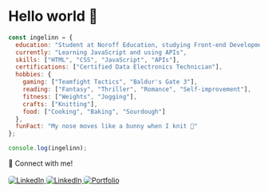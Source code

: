# Hello world 🍂

```javascript
const ingelinn = {
  education: "Student at Noroff Education, studying Front-end Development",
  currently: "Learning JavaScript and using APIs",
  skills: ["HTML", "CSS", "JavaScript", "APIs"],
  certifications: ["Certified Data Electronics Technician"],
  hobbies: {
    gaming: ["Teamfight Tactics", "Baldur's Gate 3"],
    reading: ["Fantasy", "Thriller", "Romance", "Self-improvement"],
    fitness: ["Weights", "Jogging"],
    crafts: ["Knitting"],
    food: ["Cooking", "Baking", "Sourdough"]
  },
  funFact: "My nose moves like a bunny when I knit 🐰"
};

console.log(ingelinn);
```
🍂 Connect with me!<br><br>
<a href="https://www.linkedin.com/in/ingelinnhelenelonne/" target="_blank">
  <img src="https://img.shields.io/badge/LinkedIn-262626?style=flat&logo=linkedin&logoColor=white" alt="LinkedIn" style="border-radius: 5px;"/>
</a>
<a href="mailto:ingelinn92@gmail.com" target="_blank">
  <img src="https://img.shields.io/badge/Gmail-262626?style=flat&logo=gmail&logoColor=white" alt="LinkedIn" style="border-radius: 5px;"/>
</a>
<a href="https://yourportfolio.com/" target="_blank">
  <img src="https://img.shields.io/badge/Portfolio-262626?style=flat&logo=firefox&logoColor=white" alt="Portfolio" style="border-radius: 5px;"/>
</a>
